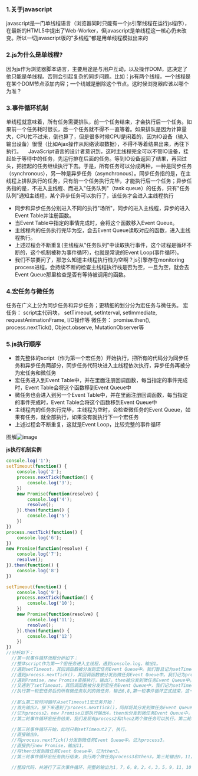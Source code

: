 ### 1.关于javascript
  javascript是一门单线程语言（浏览器同时只能有一个js引擎线程在运行js程序），在最新的HTML5中提出了Web-Worker，但javascript是单线程这一核心仍未改变。所以一切javascript版的"多线程"都是用单线程模拟出来的

### 2.js为什么是单线程?
  因为js作为浏览器脚本语言，主要用途是与用户互动，以及操作DOM，这决定了他只能是单线程。否则会引起复杂的同步问题。比如：js有两个线程，一个线程是在某个DOM节点添加内容；一个线城是删除这个节点。这时候浏览器应该以哪个为准？
  
### 3.事件循环机制
  单线程就意味着，所有任务需要排队，前一个任务结束，才会执行后一个任务。如果前一个任务耗时很长，后一个任务就不得不一直等着。如果排队是因为计算量大，CPU忙不过来，倒也算了，但是很多时候CPU是闲着的，因为IO设备（输入输出设备）很慢（比如Ajax操作从网络读取数据），不得不等着结果出来，再往下执行。
　JavaScript语言的设计者意识到，这时主线程完全可以不管IO设备，挂起处于等待中的任务，先运行排在后面的任务。等到IO设备返回了结果，再回过头，把挂起的任务继续执行下去。于是，所有任务可以分成两种，一种是同步任务（synchronous），另一种是异步任务（asynchronous）。同步任务指的是，在主线程上排队执行的任务，只有前一个任务执行完毕，才能执行后一个任务；异步任务指的是，不进入主线程、而进入"任务队列"（task queue）的任务，只有"任务队列"通知主线程，某个异步任务可以执行了，该任务才会进入主线程执行
 
  * 同步和异步任务分别进入不同的执行"场所"，同步的进入主线程，异步的进入Event Table并注册函数。
  * 当Event Table中指定的事情完成时，会将这个函数移入Event Queue。
  * 主线程内的任务执行完毕为空，会去Event Queue读取对应的函数，进入主线程执行。
  * 上述过程会不断重复(主线程从"任务队列"中读取执行事件，这个过程是循环不断的，这个机制被称为事件循环)，也就是常说的Event Loop(事件循环)。
  * 我们不禁要问了，那怎么知道主线程执行栈为空啊？js引擎存在monitoring process进程，会持续不断的检查主线程执行栈是否为空，一旦为空，就会去Event Queue那里检查是否有等待被调用的函数。
  
### 4.宏任务与微任务
  任务在广义上分为同步任务和异步任务；更精细的划分分为宏任务与微任务。
  宏任务： script主代码块， setTimeout, setInterval, setImmediate,  requestAnimationFrame, I/O操作等
  微任务： promise.then(), process.nextTick(), Object.observe, MutationObserver等
  
### 5.js执行顺序
  * 首先整体的script（作为第一个宏任务）开始执行，把所有的代码分为同步任务和异步任务两部分，同步任务代码块进入主线程依次执行，异步任务再被分为宏任务和微任务
  * 宏任务进入到Event Table中，并在里面注册回调函数，每当指定的事件完成时，Event Table会将这个函数移到Event Queue中
  * 微任务也会进入到另一个Event Table中，并在里面注册回调函数，每当指定的事件完成时，Event Table会将这个函数移到Event Queue中
  * 主线程内的任务执行完毕，主线程为空时，会检查微任务的Event Queue，如果有任务，就全部执行，如果没有就执行下一个宏任务
  * 上述过程会不断重复，这就是Event Loop，比较完整的事件循环
  
  图解![image](https://user-images.githubusercontent.com/48582204/191678492-559e8a87-e2f3-47d4-9126-56a9cf105e13.png)
  
  **js执行机制实例**
  ```js
  console.log('1');
  setTimeout(function() {
      console.log('2');
      process.nextTick(function() {
          console.log('3');
      })
      new Promise(function(resolve) {
          console.log('4');
          resolve();
      }).then(function() {
          console.log('5')
      })
  })
  process.nextTick(function() {
      console.log('6');
  })
  new Promise(function(resolve) {
      console.log('7');
      resolve();
  }).then(function() {
      console.log('8')
  })

  setTimeout(function() {
      console.log('9');
      process.nextTick(function() {
          console.log('10');
      })
      new Promise(function(resolve) {
          console.log('11');
          resolve();
      }).then(function() {
          console.log('12')
      })
  })
  //分析如下：
    //第一轮事件循环流程分析如下：
    //整体script作为第一个宏任务进入主线程，遇到console.log，输出1。
    //遇到setTimeout，其回调函数被分发到宏任务Event Queue中。我们暂且记为setTimeout1。
    //遇到process.nextTick()，其回调函数被分发到微任务Event Queue中。我们记为process1。
    //遇到Promise，new Promise直接执行，输出7。then被分发到微任务Event Queue中。我们记为then1。
    //又遇到了setTimeout，其回调函数被分发到宏任务Event Queue中，我们记为setTimeout2。
    //执行第一轮宏任务后的所有微任务队列的微任务，输出6,8,第一轮事件循环正式结束，这一轮的结果是输出1，7，6，8。
     
    //那么第二轮时间循环从setTimeout1宏任务开始：
    //首先输出2。接下来遇到了process.nextTick()，同样将其分发到微任务Event Queue中，
    //记为process2。new Promise立即执行输出4，then也分发到微任务Event Queue中，记为then2。
    //第二轮事件循环宏任务结束，我们发现有process2和then2两个微任务可以执行。第二轮输出2，4，3，5。

    //第三轮事件循环开始，此时只剩setTimeout2了，执行。
    //直接输出9。
    //将process.nextTick()分发到微任务Event Queue中。记为process3。
    //直接执行new Promise，输出11。
    //将then分发到微任务Event Queue中，记为then3。
    //第三轮事件循环宏任务执行结束，执行两个微任务process3和then3。第三轮输出9，11，10，12。
 
    //整段代码，共进行了三次事件循环，完整的输出为1，7，6，8，2，4，3，5，9，11，10，12。
  ```
  

